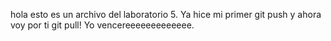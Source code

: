 hola esto es un archivo del laboratorio 5.
Ya hice mi primer git push y ahora voy por ti git pull!
Yo vencereeeeeeeeeeeee.
